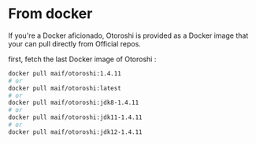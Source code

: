 # From docker

If you're a Docker aficionado, Otoroshi is provided as a Docker image that your can pull directly from Official repos.

first, fetch the last Docker image of Otoroshi :

```sh
docker pull maif/otoroshi:1.4.11
# or 
docker pull maif/otoroshi:latest
# or 
docker pull maif/otoroshi:jdk8-1.4.11
# or 
docker pull maif/otoroshi:jdk11-1.4.11
# or 
docker pull maif/otoroshi:jdk12-1.4.11
```